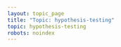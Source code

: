 ```yaml
---
layout: topic_page
title: "Topic: hypothesis-testing"
topic: hypothesis-testing
robots: noindex
---
```

